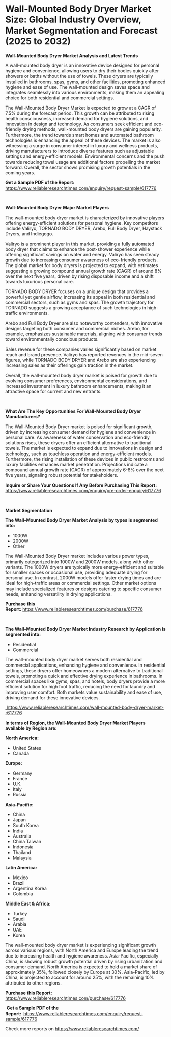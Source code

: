 <p><h1>Wall-Mounted Body Dryer Market Size: Global Industry Overview, Market Segmentation and Forecast (2025 to 2032)</h1></p><p><strong>Wall-Mounted Body Dryer Market Analysis and Latest Trends</strong></p>
<p><p>A wall-mounted body dryer is an innovative device designed for personal hygiene and convenience, allowing users to dry their bodies quickly after showers or baths without the use of towels. These dryers are typically installed in bathrooms, spas, gyms, and other facilities, promoting enhanced hygiene and ease of use. The wall-mounted design saves space and integrates seamlessly into various environments, making them an appealing choice for both residential and commercial settings.</p><p>The Wall-Mounted Body Dryer Market is expected to grow at a CAGR of 7.5% during the forecast period. This growth can be attributed to rising health consciousness, increased demand for hygiene solutions, and innovation in design and technology. As consumers seek efficient and eco-friendly drying methods, wall-mounted body dryers are gaining popularity. Furthermore, the trend towards smart homes and automated bathroom technologies is enhancing the appeal of these devices. The market is also witnessing a surge in consumer interest in luxury and wellness products, driving manufacturers to introduce diverse features such as adjustable settings and energy-efficient models. Environmental concerns and the push towards reducing towel usage are additional factors propelling the market forward. Overall, the sector shows promising growth potentials in the coming years.</p></p>
<p><strong>Get a Sample PDF of the Report:&nbsp;</strong> <a href="https://www.reliableresearchtimes.com/enquiry/request-sample/617776?utm_campaign=2275&utm_medium=2&utm_source=Github&utm_content=ia&utm_term=29032025&utm_id=wall-mounted-body-dryer">https://www.reliableresearchtimes.com/enquiry/request-sample/617776</a></p>
<p>&nbsp;</p>
<p><strong>Wall-Mounted Body Dryer Major Market Players</strong></p>
<p><p>The wall-mounted body dryer market is characterized by innovative players offering energy-efficient solutions for personal hygiene. Key competitors include Valiryo, TORNADO BODY DRYER, Arebo, Full Body Dryer, Haystack Dryers, and Indiegogo.</p><p>Valiryo is a prominent player in this market, providing a fully automated body dryer that claims to enhance the post-shower experience while offering significant savings on water and energy. Valiryo has seen steady growth due to increasing consumer awareness of eco-friendly products. The global market for body dryers is projected to expand, with estimates suggesting a growing compound annual growth rate (CAGR) of around 8% over the next five years, driven by rising disposable income and a shift towards luxurious personal care.</p><p>TORNADO BODY DRYER focuses on a unique design that provides a powerful yet gentle airflow, increasing its appeal in both residential and commercial sectors, such as gyms and spas. The growth trajectory for TORNADO suggests a growing acceptance of such technologies in high-traffic environments.</p><p>Arebo and Full Body Dryer are also noteworthy contenders, with innovative designs targeting both consumer and commercial niches. Arebo, for example, emphasizes sustainable materials, aligning with consumer trends toward environmentally conscious products.</p><p>Sales revenue for these companies varies significantly based on market reach and brand presence. Valiryo has reported revenues in the mid-seven figures, while TORNADO BODY DRYER and Arebo are also experiencing increasing sales as their offerings gain traction in the market.</p><p>Overall, the wall-mounted body dryer market is poised for growth due to evolving consumer preferences, environmental considerations, and increased investment in luxury bathroom enhancements, making it an attractive space for current and new entrants.</p></p>
<p>&nbsp;</p>
<p><strong>What Are The Key Opportunities For Wall-Mounted Body Dryer Manufacturers?</strong></p>
<p><p>The Wall-Mounted Body Dryer market is poised for significant growth, driven by increasing consumer demand for hygiene and convenience in personal care. As awareness of water conservation and eco-friendly solutions rises, these dryers offer an efficient alternative to traditional towels. The market is expected to expand due to innovations in design and technology, such as touchless operation and energy-efficient models. Furthermore, the rising installation of these devices in public restrooms and luxury facilities enhances market penetration. Projections indicate a compound annual growth rate (CAGR) of approximately 6-8% over the next five years, signaling robust potential for stakeholders.</p></p>
<p><strong>Inquire or Share Your Questions If Any Before Purchasing This Report:</strong> <a href="https://www.reliableresearchtimes.com/enquiry/pre-order-enquiry/617776?utm_campaign=2275&utm_medium=2&utm_source=Github&utm_content=ia&utm_term=29032025&utm_id=wall-mounted-body-dryer">https://www.reliableresearchtimes.com/enquiry/pre-order-enquiry/617776</a></p>
<p>&nbsp;</p>
<p><strong>Market Segmentation</strong></p>
<p><strong>The Wall-Mounted Body Dryer Market Analysis by types is segmented into:</strong></p>
<p><ul><li>1000W</li><li>2000W</li><li>Other</li></ul></p>
<p><p>The Wall-Mounted Body Dryer market includes various power types, primarily categorized into 1000W and 2000W models, along with other variants. The 1000W dryers are typically more energy-efficient and suitable for smaller spaces or occasional use, providing adequate drying for personal use. In contrast, 2000W models offer faster drying times and are ideal for high-traffic areas or commercial settings. Other market options may include specialized features or designs catering to specific consumer needs, enhancing versatility in drying applications.</p></p>
<p><strong>Purchase this Report:&nbsp;</strong><a href="https://www.reliableresearchtimes.com/purchase/617776?utm_campaign=2275&utm_medium=2&utm_source=Github&utm_content=ia&utm_term=29032025&utm_id=wall-mounted-body-dryer">https://www.reliableresearchtimes.com/purchase/617776</a></p>
<p>&nbsp;</p>
<p><strong>The Wall-Mounted Body Dryer Market Industry Research by Application is segmented into:</strong></p>
<p><ul><li>Residential</li><li>Commercial</li></ul></p>
<p><p>The wall-mounted body dryer market serves both residential and commercial applications, enhancing hygiene and convenience. In residential settings, these dryers offer homeowners a modern alternative to traditional towels, promoting a quick and effective drying experience in bathrooms. In commercial spaces like gyms, spas, and hotels, body dryers provide a more efficient solution for high foot traffic, reducing the need for laundry and improving user comfort. Both markets value sustainability and ease of use, driving demand for these innovative devices.</p></p>
<p><a href="https://www.reliableresearchtimes.com/wall-mounted-body-dryer-market-r617776?utm_campaign=2275&utm_medium=2&utm_source=Github&utm_content=ia&utm_term=29032025&utm_id=wall-mounted-body-dryer">&nbsp;https://www.reliableresearchtimes.com/wall-mounted-body-dryer-market-r617776</a></p>
<p><strong>In terms of Region, the Wall-Mounted Body Dryer Market Players available by Region are:</strong></p>
<p>
    <p> <strong> North America: </strong>
        <ul>
            <li>United States</li>
            <li>Canada</li>
        </ul>
        </p> 
    <p> <strong> Europe: </strong>
        <ul>
            <li>Germany</li>
            <li>France</li>
            <li>U.K.</li>
            <li>Italy</li>
            <li>Russia</li>
        </ul>
        </p> 
    <p> <strong> Asia-Pacific: </strong>
        <ul>
            <li>China</li>
            <li>Japan</li>
            <li>South Korea</li>
            <li>India</li>
            <li>Australia</li>
            <li>China Taiwan</li>
            <li>Indonesia</li>
            <li>Thailand</li>
            <li>Malaysia</li>
        </ul>
        </p> 
    <p> <strong> Latin America: </strong>
        <ul>
            <li>Mexico</li>
            <li>Brazil</li>
            <li>Argentina Korea</li>
            <li>Colombia</li>
        </ul>
        </p> 
    <p> <strong> Middle East & Africa: </strong>
        <ul>
            <li>Turkey</li>
            <li>Saudi</li>
            <li>Arabia</li>
            <li>UAE</li>
            <li>Korea</li>
        </ul>
    </p>
    </p>
<p><p>The wall-mounted body dryer market is experiencing significant growth across various regions, with North America and Europe leading the trend due to increasing health and hygiene awareness. Asia-Pacific, especially China, is showing robust growth potential driven by rising urbanization and consumer demand. North America is expected to hold a market share of approximately 35%, followed closely by Europe at 30%. Asia-Pacific, led by China, is projected to account for around 25%, with the remaining 10% attributed to other regions.</p></p>
<p><strong>Purchase this Report: </strong><a href="https://www.reliableresearchtimes.com/purchase/617776?utm_campaign=2275&utm_medium=2&utm_source=Github&utm_content=ia&utm_term=29032025&utm_id=wall-mounted-body-dryer">https://www.reliableresearchtimes.com/purchase/617776</a></p>
<p>&nbsp;<strong>Get a Sample PDF of the Report:&nbsp;&nbsp;</strong><a href="https://www.reliableresearchtimes.com/enquiry/request-sample/617776?utm_campaign=2275&utm_medium=2&utm_source=Github&utm_content=ia&utm_term=29032025&utm_id=wall-mounted-body-dryer">https://www.reliableresearchtimes.com/enquiry/request-sample/617776</a></p>
<p><strong></strong></p>
<p>Check more reports on <a href="https://www.reliableresearchtimes.com/?utm_campaign=2275&utm_medium=2&utm_source=Github&utm_content=ia&utm_term=29032025&utm_id=wall-mounted-body-dryer">https://www.reliableresearchtimes.com/</a></p>